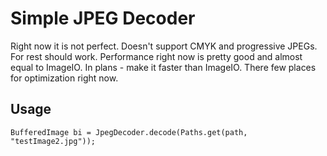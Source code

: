 # Simple JPEG Decoder

Right now it is not perfect. Doesn't support CMYK and progressive JPEGs. For rest should work.
Performance right now is pretty good and almost equal to ImageIO. In plans - make it faster than ImageIO.
There few places for optimization right now.


## Usage
`BufferedImage bi = JpegDecoder.decode(Paths.get(path, "testImage2.jpg"));`
